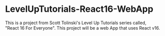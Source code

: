 # LevelUpTutorials-React16-WebApp
This is a project from Scott Tolinski's Level Up Tutorials series called, "React 16 For Everyone". This project will be a web App that uses React v16.
